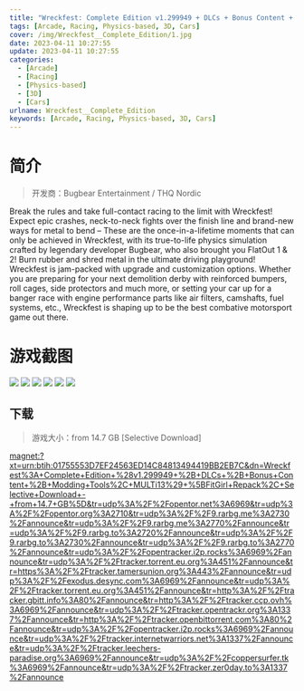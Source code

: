 ```yaml
---
title: "Wreckfest: Complete Edition v1.299949 + DLCs + Bonus Content + Modding Tools"
tags: [Arcade, Racing, Physics-based, 3D, Cars]
cover: /img/Wreckfest__Complete_Edition/1.jpg
date: 2023-04-11 10:27:55
update: 2023-04-11 10:27:55
categories: 
  - [Arcade]
  - [Racing]
  - [Physics-based]
  - [3D]
  - [Cars]
urlname: Wreckfest__Complete_Edition
keywords: [Arcade, Racing, Physics-based, 3D, Cars]
---
```

# 简介

> 开发商：Bugbear Entertainment / THQ Nordic

Break the rules and take full-contact racing to the limit with Wreckfest! 
Expect epic crashes, neck-to-neck fights over the finish line and brand-new ways for metal to bend – These are the once-in-a-lifetime moments that can only be achieved in Wreckfest, with its true-to-life physics simulation crafted by legendary developer Bugbear, who also brought you FlatOut 1 & 2!
Burn rubber and shred metal in the ultimate driving playground!
Wreckfest is jam-packed with upgrade and customization options. Whether you are preparing for your next demolition derby with reinforced bumpers, roll cages, side protectors and much more, or setting your car up for a banger race with engine performance parts like air filters, camshafts, fuel systems, etc., Wreckfest is shaping up to be the best combative motorsport game out there.

# 游戏截图

![](/img/Wreckfest__Complete_Edition/2.jpg)
![](/img/Wreckfest__Complete_Edition/3.jpg)
![](/img/Wreckfest__Complete_Edition/4.jpg)
![](/img/Wreckfest__Complete_Edition/5.jpg)
![](/img/Wreckfest__Complete_Edition/6.jpg)
![](/img/Wreckfest__Complete_Edition/7.jpg)


## 下载

> 游戏大小：from 14.7 GB [Selective Download]

[magnet:?xt=urn:btih:01755553D7EF24563ED14C84813494419BB2EB7C&amp;dn=Wreckfest%3A+Complete+Edition+%28v1.299949+%2B+DLCs+%2B+Bonus+Content+%2B+Modding+Tools%2C+MULTi13%29+%5BFitGirl+Repack%2C+Selective+Download+-+from+14.7+GB%5D&amp;tr=udp%3A%2F%2Fopentor.net%3A6969&amp;tr=udp%3A%2F%2Fopentor.org%3A2710&amp;tr=udp%3A%2F%2F9.rarbg.me%3A2730%2Fannounce&amp;tr=udp%3A%2F%2F9.rarbg.me%3A2770%2Fannounce&amp;tr=udp%3A%2F%2F9.rarbg.to%3A2720%2Fannounce&amp;tr=udp%3A%2F%2F9.rarbg.to%3A2730%2Fannounce&amp;tr=udp%3A%2F%2F9.rarbg.to%3A2770%2Fannounce&amp;tr=udp%3A%2F%2Fopentracker.i2p.rocks%3A6969%2Fannounce&amp;tr=udp%3A%2F%2Ftracker.torrent.eu.org%3A451%2Fannounce&amp;tr=https%3A%2F%2Ftracker.tamersunion.org%3A443%2Fannounce&amp;tr=udp%3A%2F%2Fexodus.desync.com%3A6969%2Fannounce&amp;tr=udp%3A%2F%2Ftracker.torrent.eu.org%3A451%2Fannounce&amp;tr=http%3A%2F%2Ftracker.gbitt.info%3A80%2Fannounce&amp;tr=http%3A%2F%2Ftracker.ccp.ovh%3A6969%2Fannounce&amp;tr=udp%3A%2F%2Ftracker.opentrackr.org%3A1337%2Fannounce&amp;tr=http%3A%2F%2Ftracker.openbittorrent.com%3A80%2Fannounce&amp;tr=udp%3A%2F%2Fopentracker.i2p.rocks%3A6969%2Fannounce&amp;tr=udp%3A%2F%2Ftracker.internetwarriors.net%3A1337%2Fannounce&amp;tr=udp%3A%2F%2Ftracker.leechers-paradise.org%3A6969%2Fannounce&amp;tr=udp%3A%2F%2Fcoppersurfer.tk%3A6969%2Fannounce&amp;tr=udp%3A%2F%2Ftracker.zer0day.to%3A1337%2Fannounce](magnet:?xt=urn:btih:01755553D7EF24563ED14C84813494419BB2EB7C&amp;dn=Wreckfest%3A+Complete+Edition+%28v1.299949+%2B+DLCs+%2B+Bonus+Content+%2B+Modding+Tools%2C+MULTi13%29+%5BFitGirl+Repack%2C+Selective+Download+-+from+14.7+GB%5D&amp;tr=udp%3A%2F%2Fopentor.net%3A6969&amp;tr=udp%3A%2F%2Fopentor.org%3A2710&amp;tr=udp%3A%2F%2F9.rarbg.me%3A2730%2Fannounce&amp;tr=udp%3A%2F%2F9.rarbg.me%3A2770%2Fannounce&amp;tr=udp%3A%2F%2F9.rarbg.to%3A2720%2Fannounce&amp;tr=udp%3A%2F%2F9.rarbg.to%3A2730%2Fannounce&amp;tr=udp%3A%2F%2F9.rarbg.to%3A2770%2Fannounce&amp;tr=udp%3A%2F%2Fopentracker.i2p.rocks%3A6969%2Fannounce&amp;tr=udp%3A%2F%2Ftracker.torrent.eu.org%3A451%2Fannounce&amp;tr=https%3A%2F%2Ftracker.tamersunion.org%3A443%2Fannounce&amp;tr=udp%3A%2F%2Fexodus.desync.com%3A6969%2Fannounce&amp;tr=udp%3A%2F%2Ftracker.torrent.eu.org%3A451%2Fannounce&amp;tr=http%3A%2F%2Ftracker.gbitt.info%3A80%2Fannounce&amp;tr=http%3A%2F%2Ftracker.ccp.ovh%3A6969%2Fannounce&amp;tr=udp%3A%2F%2Ftracker.opentrackr.org%3A1337%2Fannounce&amp;tr=http%3A%2F%2Ftracker.openbittorrent.com%3A80%2Fannounce&amp;tr=udp%3A%2F%2Fopentracker.i2p.rocks%3A6969%2Fannounce&amp;tr=udp%3A%2F%2Ftracker.internetwarriors.net%3A1337%2Fannounce&amp;tr=udp%3A%2F%2Ftracker.leechers-paradise.org%3A6969%2Fannounce&amp;tr=udp%3A%2F%2Fcoppersurfer.tk%3A6969%2Fannounce&amp;tr=udp%3A%2F%2Ftracker.zer0day.to%3A1337%2Fannounce)